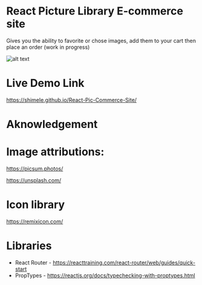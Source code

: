 # React Picture Library E-commerce site

Gives you the ability to favorite or chose images, add them to your cart then place an order (work in progress)

![alt text](https://github.com/Shimele/React-Pic-Commerce-Site/blob/main/pixel-lite.png)

# Live Demo Link

https://shimele.github.io/React-Pic-Commerce-Site/

# Aknowledgement


# Image attributions:

https://picsum.photos/

https://unsplash.com/

# Icon library

https://remixicon.com/

# Libraries

- React Router - https://reacttraining.com/react-router/web/guides/quick-start
- PropTypes - https://reactjs.org/docs/typechecking-with-proptypes.html
